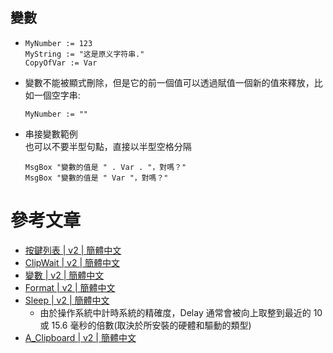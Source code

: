 ## 變數
- 
  ```ahk
  MyNumber := 123
  MyString := "这是原义字符串."
  CopyOfVar := Var
  ```
- 變數不能被顯式刪除，但是它的前一個值可以透過賦值一個新的值來釋放，比如一個空字串:
  ```ahk
  MyNumber := ""
  ```
- 串接變數範例  
  也可以不要半型句點，直接以半型空格分隔
  ```ahk
  MsgBox "變數的值是 " . Var . "，對嗎？"
  MsgBox "變數的值是 " Var "，對嗎？"
  ```

# 參考文章
- [按鍵列表 | v2 | 簡體中文](https://wyagd001.github.io/v2/docs/KeyList.htm)
- [ClipWait | v2 | 簡體中文](https://wyagd001.github.io/v2/docs/lib/ClipWait.htm)
- [變數 | v2 | 簡體中文](https://wyagd001.github.io/v2/docs/Variables.htm)
- [Format | v2 | 簡體中文](https://wyagd001.github.io/v2/docs/lib/Format.htm)
- [Sleep | v2 | 簡體中文](https://wyagd001.github.io/v2/docs/lib/Sleep.htm)
  - 由於操作系統中計時系統的精確度，Delay 通常會被向上取整到最近的 10 或 15.6 毫秒的倍數(取決於所安裝的硬體和驅動的類型)
- [A_Clipboard | v2 | 簡體中文](https://wyagd001.github.io/v2/docs/lib/A_Clipboard.htm)